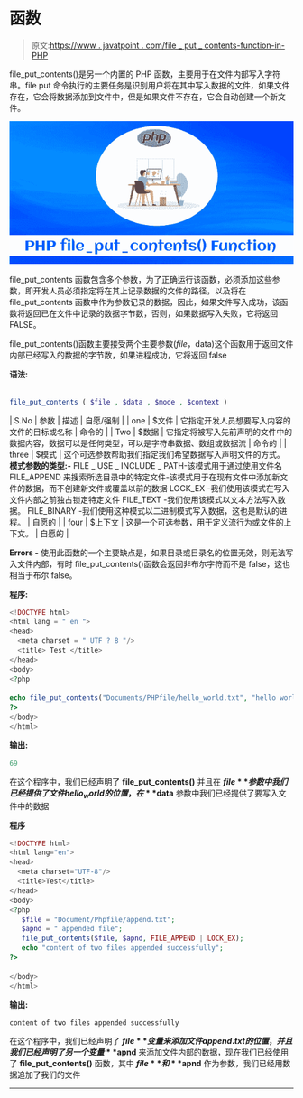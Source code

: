 # 函数

> 原文:[https://www . javatpoint . com/file _ put _ contents-function-in-PHP](https://www.javatpoint.com/file_put_contents-function-in-php)

file_put_contents()是另一个内置的 PHP 函数，主要用于在文件内部写入字符串。file put 命令执行的主要任务是识别用户将在其中写入数据的文件，如果文件存在，它会将数据添加到文件中，但是如果文件不存在，它会自动创建一个新文件。

![file_put_contents() Function in PHP](img/ab0e45081f3f6634bcf87beedf5cea2b.png)

file_put_contents 函数包含多个参数，为了正确运行该函数，必须添加这些参数，即开发人员必须指定将在其上记录数据的文件的路径，以及将在 file_put_contents 函数中作为参数记录的数据，因此，如果文件写入成功，该函数将返回已在文件中记录的数据字节数，否则，如果数据写入失败，它将返回 FALSE。

file_put_contents()函数主要接受两个主要参数($file，$data)这个函数用于返回文件内部已经写入的数据的字节数，如果进程成功，它将返回 false

**语法:**

```php

file_put_contents ( $file , $data , $mode , $context )  

```

| S.No | 参数 | 描述 | 自愿/强制 |
| one | $文件 | 它指定开发人员想要写入内容的文件的目标或名称 | 命令的 |
| Two | $数据 | 它指定将被写入先前声明的文件中的数据内容，数据可以是任何类型，可以是字符串数据、数组或数据流 | 命令的 |
| three | $模式 | 这个可选参数帮助我们指定我们希望数据写入声明文件的方式。
**模式参数的类型:-**
FILE _ USE _ INCLUDE _ PATH-该模式用于通过使用文件名
FILE_APPEND 来搜索所选目录中的特定文件-该模式用于在现有文件中添加新文件的数据，而不创建新文件或覆盖以前的数据
LOCK_EX -我们使用该模式在写入文件内部之前独占锁定特定文件
FILE_TEXT -我们使用该模式以文本方法写入数据。
FILE_BINARY -我们使用这种模式以二进制模式写入数据，这也是默认的进程。 | 自愿的 |
| four | $上下文 | 这是一个可选参数，用于定义流行为或文件的上下文。 | 自愿的 |

**Errors -** 使用此函数的一个主要缺点是，如果目录或目录名的位置无效，则无法写入文件内部，有时 file_put_contents()函数会返回非布尔字符而不是 false，这也相当于布尔 false。

**程序:**

```php
<!DOCTYPE html>
<html lang = " en ">
<head>
  <meta charset = " UTF ? 8 "/>
  <title> Test </title>
</head>
<body>
<?php

echo file_put_contents("Documents/PHPfile/hello_world.txt", "hello world !, this is my first PHP program to write text inside file");  
?>
</body>
</html>

```

**输出:**

```php
69

```

在这个程序中，我们已经声明了 **file_put_contents()** 并且在 **$file** 参数中我们已经提供了文件 hello_world 的位置，在 **$data** 参数中我们已经提供了要写入文件中的数据

**程序**

```php
<!DOCTYPE html>
<html lang="en">
<head>
  <meta charset="UTF-8"/>
  <title>Test</title>
</head>
<body>
<?php
   $file = "Document/Phpfile/append.txt";
   $apnd = " appended file";
   file_put_contents($file, $apnd, FILE_APPEND | LOCK_EX);
   echo "content of two files appended successfully";
?>

</body>
</html>

```

**输出:**

```php
content of two files appended successfully

```

在这个程序中，我们已经声明了 **$file** 变量来添加文件 append.txt 的位置，并且我们已经声明了另一个变量 **$apnd** 来添加文件内部的数据，现在我们已经使用了 **file_put_contents()** 函数，其中 **$file** 和 **$apnd** 作为参数，我们已经用数据追加了我们的文件

* * *